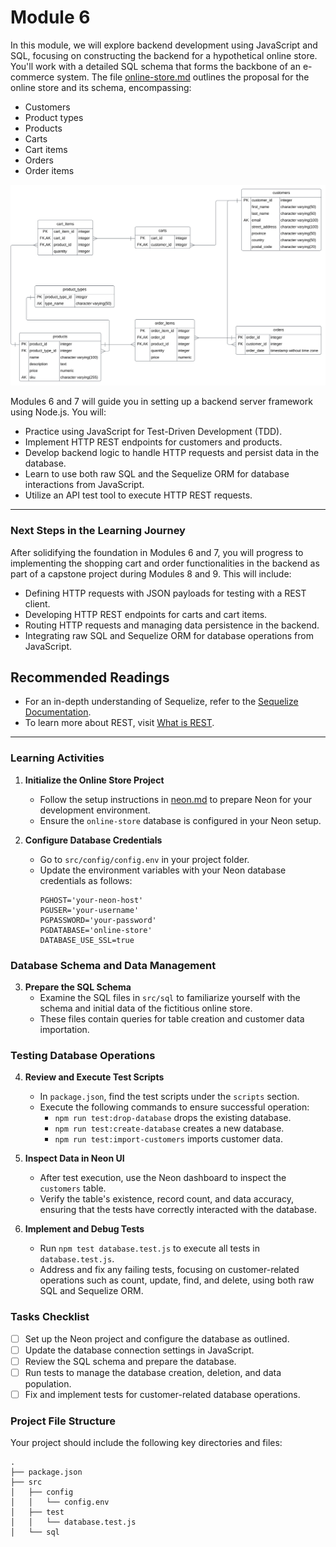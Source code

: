 # Module 6

In this module, we will explore backend development using JavaScript and SQL, focusing on constructing the backend for a hypothetical online store. You'll work with a detailed SQL schema that forms the backbone of an e-commerce system. The file [online-store.md](./online-store.md) outlines the proposal for the online store and its schema, encompassing:

- Customers
- Product types
- Products
- Carts
- Cart items
- Orders
- Order items

![E-store ERD](./assets/e-store-erd.svg)

Modules 6 and 7 will guide you in setting up a backend server framework using Node.js. You will:

- Practice using JavaScript for Test-Driven Development (TDD).
- Implement HTTP REST endpoints for customers and products.
- Develop backend logic to handle HTTP requests and persist data in the database.
- Learn to use both raw SQL and the Sequelize ORM for database interactions from JavaScript.
- Utilize an API test tool to execute HTTP REST requests.

---

### Next Steps in the Learning Journey

After solidifying the foundation in Modules 6 and 7, you will progress to implementing the shopping cart and order functionalities in the backend as part of a capstone project during Modules 8 and 9. This will include:

- Defining HTTP requests with JSON payloads for testing with a REST client.
- Developing HTTP REST endpoints for carts and cart items.
- Routing HTTP requests and managing data persistence in the backend.
- Integrating raw SQL and Sequelize ORM for database operations from JavaScript.

## Recommended Readings

- For an in-depth understanding of Sequelize, refer to the [Sequelize Documentation](https://sequelize.org/docs/v6/getting-started/).
- To learn more about REST, visit [What is REST](https://restfulapi.net).

---

### Learning Activities

1. **Initialize the Online Store Project**
   - Follow the setup instructions in [neon.md](neon.md) to prepare Neon for your development environment.
   - Ensure the `online-store` database is configured in your Neon setup.

2. **Configure Database Credentials**
   - Go to `src/config/config.env` in your project folder.
   - Update the environment variables with your Neon database credentials as follows:
     ```
     PGHOST='your-neon-host'
     PGUSER='your-username'
     PGPASSWORD='your-password'
     PGDATABASE='online-store'
     DATABASE_USE_SSL=true
     ```

### Database Schema and Data Management

3. **Prepare the SQL Schema**
   - Examine the SQL files in `src/sql` to familiarize yourself with the schema and initial data of the fictitious online store.
   - These files contain queries for table creation and customer data importation.

### Testing Database Operations

4. **Review and Execute Test Scripts**
   - In `package.json`, find the test scripts under the `scripts` section.
   - Execute the following commands to ensure successful operation:
     - `npm run test:drop-database` drops the existing database.
     - `npm run test:create-database` creates a new database.
     - `npm run test:import-customers` imports customer data.

5. **Inspect Data in Neon UI**
   - After test execution, use the Neon dashboard to inspect the `customers` table.
   - Verify the table's existence, record count, and data accuracy, ensuring that the tests have correctly interacted with the database.

6. **Implement and Debug Tests**
   - Run `npm test database.test.js` to execute all tests in `database.test.js`.
   - Address and fix any failing tests, focusing on customer-related operations such as count, update, find, and delete, using both raw SQL and Sequelize ORM.

### Tasks Checklist

- [ ] Set up the Neon project and configure the database as outlined.
- [ ] Update the database connection settings in JavaScript.
- [ ] Review the SQL schema and prepare the database.
- [ ] Run tests to manage the database creation, deletion, and data population.
- [ ] Fix and implement tests for customer-related database operations.

### Project File Structure

Your project should include the following key directories and files:

```
.
├── package.json
├── src
│   ├── config
│   │   └── config.env
│   ├── test
│   │   └── database.test.js
│   └── sql
```
